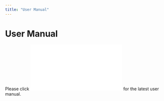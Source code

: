 ```yaml
---
title: "User Manual"
---
```

# User Manual

Please click <embed src="/rosco/product/cyl-v_hd_recorder/cyl-v_manual_061317b.pdf" class="align-center" /> for the latest user manual.
